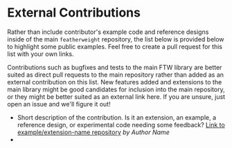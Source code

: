 External Contributions
================================================================================

Rather than include contributor's example code and reference designs inside of
the main `featherweight` repository, the list below is provided below to highlight
some public examples. Feel free to create a pull request for this list with your
own links.

Contributions such as bugfixes and tests to the main FTW library are
better suited as direct pull requests to the main repository rather than added
as an external contribution on this list. New features added and extensions to
the main library might be good candidates for inclusion into the main repository,
or they might be better suited as an external link here. If you are unsure, just
open an issue and we'll figure it out!

* Short description of the contribution. Is it an extension, an example, a
  reference design, or experimental code needing some feedback?
  [Link to example/extension-name repository](https://example.com/link_to_repository) *by Author Name*
*
